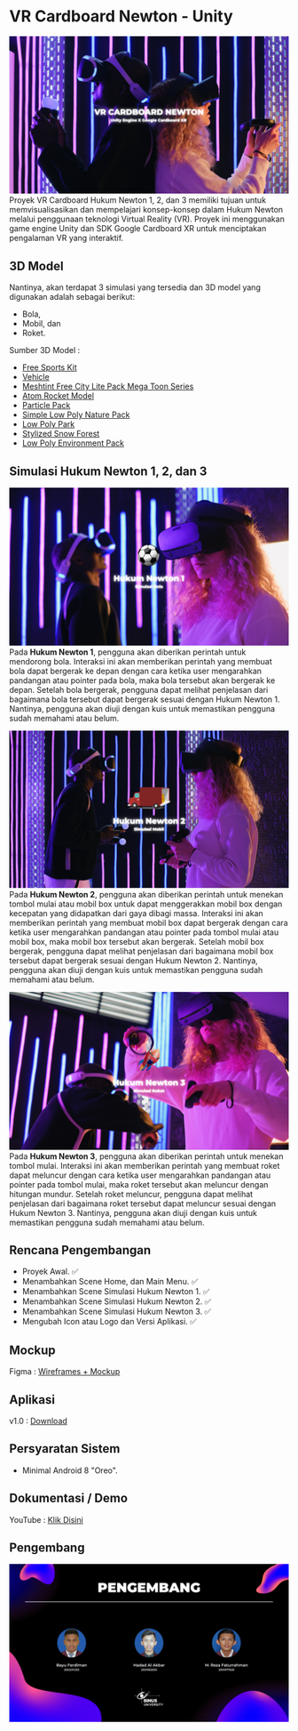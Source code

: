 # VR Cardboard Newton - Unity

![Thumbnail VR Cardboard Newton](./Thumbnail_VR_Cardboard_Newton.png)
Proyek VR Cardboard Hukum Newton 1, 2, dan 3 memiliki tujuan untuk memvisualisasikan dan mempelajari konsep-konsep dalam Hukum Newton melalui penggunaan teknologi Virtual Reality (VR). Proyek ini menggunakan game engine Unity dan SDK Google Cardboard XR untuk menciptakan pengalaman VR yang interaktif.

## 3D Model

Nantinya, akan terdapat 3 simulasi yang tersedia dan 3D model yang digunakan adalah sebagai berikut:

- Bola,
- Mobil, dan
- Roket.

Sumber 3D Model :
- [Free Sports Kit](https://assetstore.unity.com/packages/3d/characters/free-sports-kit-239377)
- [Vehicle](https://learn.unity.com/tutorial/set-up-your-first-project-in-unity?uv=2021.3&projectId=5caccdfbedbc2a3cef0efe63)
- [Meshtint Free City Lite Pack Mega Toon Series](https://assetstore.unity.com/packages/3d/environments/urban/meshtint-free-city-lite-pack-mega-toon-series-152378)
- [Atom Rocket Model](https://assetstore.unity.com/packages/3d/vehicles/space/atom-rocket-model-140021)
- [Particle Pack](https://assetstore.unity.com/packages/vfx/particles/particle-pack-127325)
- [Simple Low Poly Nature Pack](https://assetstore.unity.com/packages/3d/environments/landscapes/simple-low-poly-nature-pack-157552)
- [Low Poly Park](https://assetstore.unity.com/packages/3d/environments/low-poly-park-154815)
- [Stylized Snow Forest](https://assetstore.unity.com/packages/3d/environments/landscapes/stylized-snow-forest-230653)
- [Low Poly Environment Pack](https://assetstore.unity.com/packages/3d/environments/landscapes/lowpoly-environment-pack-99479)

## Simulasi Hukum Newton 1, 2, dan 3

![Thumbnail Hukum Newton 1](./Thumbnail_Hukum_Newton_1.png)
Pada **Hukum Newton 1**, pengguna akan diberikan perintah untuk mendorong bola. Interaksi ini akan memberikan perintah yang membuat bola dapat bergerak ke depan dengan cara ketika user mengarahkan pandangan atau pointer pada bola, maka bola tersebut akan bergerak ke depan. Setelah bola bergerak, pengguna dapat melihat penjelasan dari bagaimana bola tersebut dapat bergerak sesuai dengan Hukum Newton 1. Nantinya, pengguna akan diuji dengan kuis untuk memastikan pengguna sudah memahami atau belum.

![Thumbnail Hukum Newton 2](./Thumbnail_Hukum_Newton_2.png)
Pada **Hukum Newton 2**, pengguna akan diberikan perintah untuk menekan tombol mulai atau mobil box untuk dapat menggerakkan mobil box dengan kecepatan yang didapatkan dari gaya dibagi massa. Interaksi ini akan memberikan perintah yang membuat mobil box dapat bergerak dengan cara ketika user mengarahkan pandangan atau pointer pada tombol mulai atau mobil box, maka mobil box tersebut akan bergerak. Setelah mobil box bergerak, pengguna dapat melihat penjelasan dari bagaimana mobil box tersebut dapat bergerak sesuai dengan Hukum Newton 2. Nantinya, pengguna akan diuji dengan kuis untuk memastikan pengguna sudah memahami atau belum.

![Thumbnail Hukum Newton 3](./Thumbnail_Hukum_Newton_3.png)
Pada **Hukum Newton 3**, pengguna akan diberikan perintah untuk menekan tombol mulai. Interaksi ini akan memberikan perintah yang membuat roket dapat meluncur dengan cara ketika user mengarahkan pandangan atau pointer pada tombol mulai, maka roket tersebut akan meluncur dengan hitungan mundur. Setelah roket meluncur, pengguna dapat melihat penjelasan dari bagaimana roket tersebut dapat meluncur sesuai dengan Hukum Newton 3. Nantinya, pengguna akan diuji dengan kuis untuk memastikan pengguna sudah memahami atau belum.

## Rencana Pengembangan

- Proyek Awal. ✅
- Menambahkan Scene Home, dan Main Menu. ✅
- Menambahkan Scene Simulasi Hukum Newton 1. ✅
- Menambahkan Scene Simulasi Hukum Newton 2. ✅
- Menambahkan Scene Simulasi Hukum Newton 3. ✅
- Mengubah Icon atau Logo dan Versi Aplikasi. ✅

## Mockup

Figma : [Wireframes + Mockup](https://www.figma.com/file/2NT8LuHNpwqFd7WBBgrulR/VR-Newton's-Law?type=design&node-id=0%3A1&t=69xmXBd8wwoOVjEH-1)

## Aplikasi

v1.0 : [Download](https://drive.google.com/file/d/1AJngkl76EdL63Os9pPpz9vh3ApJ2DbXY/view?usp=sharing)

## Persyaratan Sistem

- Minimal Android 8 "Oreo".

## Dokumentasi / Demo

YouTube : [Klik Disini](https://youtu.be/Fb-XcPpr-kE)

## Pengembang

![Thumbnail Pengembang](./Thumbnail_Pengembang.png)
